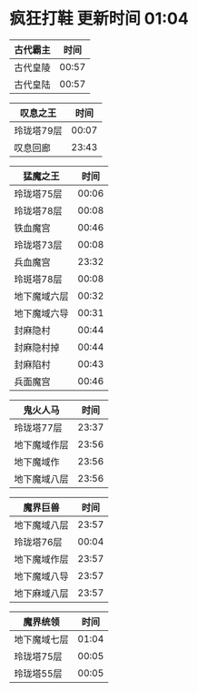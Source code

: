 # 疯狂打鞋 更新时间 01:04

| 古代霸主   | 时间    |
|--------|-------|
| 古代皇陵 | 00:57 |
| 古代皇陆 | 00:57 |

| 叹息之王   | 时间    |
|--------|-------|
| 玲珑塔79层 | 00:07 |
| 叹息回廊 | 23:43 |

| 猛魔之王   | 时间    |
|--------|-------|
| 玲珑塔75层 | 00:06 |
| 玲珑塔78层 | 00:08 |
| 铁血魔宫 | 00:46 |
| 玲珑塔73层 | 00:08 |
| 兵血魔宫 | 23:32 |
| 玲斑塔78层 | 00:08 |
| 地下魔域六层 | 00:32 |
| 地下魔域六导 | 00:31 |
| 封麻隐村 | 00:44 |
| 封麻隐村掉 | 00:44 |
| 封麻陷村 | 00:43 |
| 兵面魔宫 | 00:46 |

| 鬼火人马   | 时间    |
|--------|-------|
| 玲珑塔77层 | 23:37 |
| 地下魔域作层 | 23:56 |
| 地下魔域作 | 23:56 |
| 地下魔域八层 | 23:56 |

| 魔界巨兽   | 时间    |
|--------|-------|
| 地下魔域八层 | 23:57 |
| 玲珑塔76层 | 00:04 |
| 地下魔域作层 | 23:57 |
| 地下魔域八导 | 23:57 |
| 地下麻域八层 | 23:57 |

| 魔界统领   | 时间    |
|--------|-------|
| 地下魔域七层 | 01:04 |
| 玲珑塔75层 | 00:05 |
| 玲珑塔55层 | 00:05 |